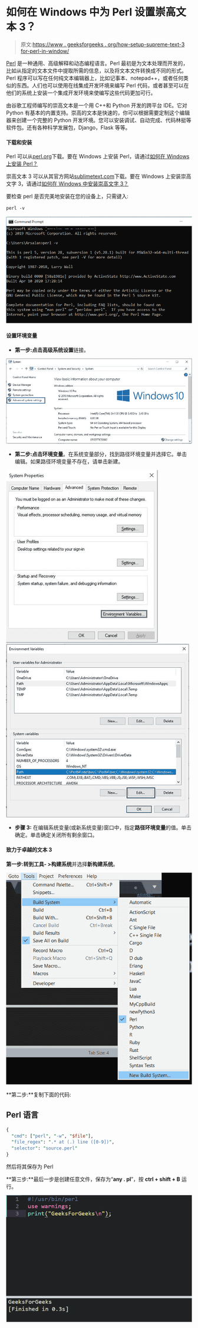 # 如何在 Windows 中为 Perl 设置崇高文本 3？

> 原文:[https://www . geeksforgeeks . org/how-setup-supreme-text-3 for-perl-in-window/](https://www.geeksforgeeks.org/how-to-setup-sublime-text-3-for-perl-in-windows/)

[Perl](https://www.geeksforgeeks.org/introduction-to-perl/) 是一种通用、高级解释和动态编程语言。Perl 最初是为文本处理而开发的，比如从指定的文本文件中提取所需的信息，以及将文本文件转换成不同的形式。
Perl 程序可以写在任何纯文本编辑器上，比如记事本、notepad++，或者任何类似的东西。人们也可以使用在线集成开发环境来编写 Perl 代码，或者甚至可以在他们的系统上安装一个集成开发环境来使编写这些代码更加可行。

由谷歌工程师编写的崇高文本是一个用 C++和 Python 开发的跨平台 IDE。它对 Python 有基本的内置支持。崇高的文本是快速的，你可以根据需要定制这个编辑器来创建一个完整的 Python 开发环境。您可以安装调试、自动完成、代码林挺等软件包。还有各种科学发展包，Django，Flask 等等。

#### 下载和安装

Perl 可以从[perl.org](https://www.perl.org/get.html)下载。要在 Windows 上安装 Perl，请通过[如何在 Windows 上安装 Perl？](https://www.geeksforgeeks.org/how-to-install-perl-on-windows/)

崇高文本 3 可以从其官方网站[sublimetext.com](https://www.sublimetext.com/3)下载。要在 Windows 上安装崇高文字 3，请通过[如何在 Windows 中安装崇高文字 3？](https://www.geeksforgeeks.org/how-to-install-sublime-text-3-in-windows/)

要检查 perl 是否完美地安装在您的设备上，只需键入:

```perl
perl -v
```

![](img/ab918bc1eab5c143e417027e5e5d8388.png)

#### 设置环境变量

*   **第一步:**点击**高级系统设置**链接。

![](img/aafc754c092fea19ccc192eae27b2f13.png)

*   **第二步:**点击**环境变量**。在系统变量部分，找到路径环境变量并选择它。单击编辑。如果路径环境变量不存在，请单击新建。

![](img/18baf4ace6da951b1986678e95229da1.png)
![](img/d0eb3fa4d657a546ffafdb2c76978435.png)

*   **步骤 3:** 在编辑系统变量(或新系统变量)窗口中，指定**路径环境变量**的值。单击确定。单击确定关闭所有剩余窗口。

#### 致力于卓越的文本 3

**第一步:**转到**工具- >构建系统**并选择**新构建系统**。

![](img/aa4b9c04d1fe63a66691a593560daae1.png)

**第二步:**复制下面的代码:

## Perl 语言

```perl
{
  "cmd": ["perl", "-w", "$file"],
  "file_regex": ".* at (.) line ([0-9])",
  "selector": "source.perl"
}
```

然后将其保存为 Perl

**第三步:**最后一步是创建任意文件，保存为“**any . pl**”，按 **ctrl + shift + B** 运行。

![](img/46118582637c02ea5374e2d41bc7487a.png)